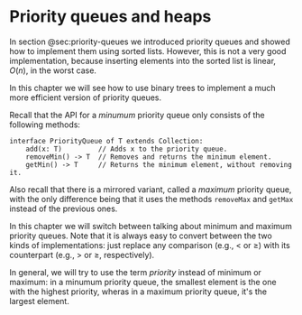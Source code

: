 # Priority queues and heaps

In section @sec:priority-queues we introduced priority queues and showed how to implement them using sorted lists.
However, this is not a very good implementation, because inserting elements into the sorted list is linear, $O(n)$, in the worst case.

In this chapter we will see how to use binary trees to implement a much more efficient version of priority queues.

Recall that the API for a *minumum* priority queue only consists of the following methods:

    interface PriorityQueue of T extends Collection:
        add(x: T)         // Adds x to the priority queue.
        removeMin() -> T  // Removes and returns the minimum element.
        getMin() -> T     // Returns the minimum element, without removing it.

Also recall that there is a mirrored variant, called a *maximum* priority queue, with the only difference being that it uses the methods `removeMax` and `getMax` instead of the previous ones.

In this chapter we will switch between talking about minimum and maximum priority queues.
Note that it is always easy to convert between the two kinds of implementations:
just replace any comparison (e.g., < or ≥) with its counterpart (e.g., > or ≥, respectively).

In general, we will try to use the term *priority* instead of minimum or maximum:
in a minumum priority queue, the smallest element is the one with the highest priority,
wheras in a maximum priority queue, it's the largest element.
